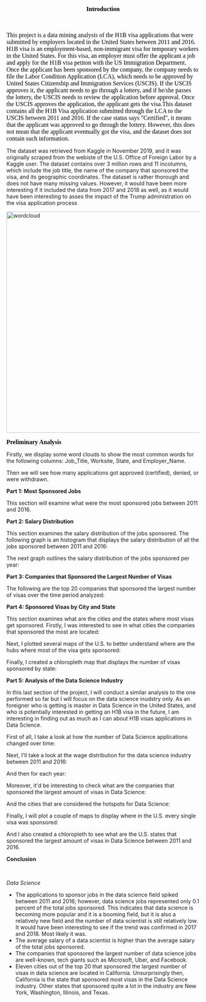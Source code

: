 <p style="margin-bottom: 10px !important; color: rgb(0, 0, 0); font-family: &quot;Times New Roman&quot;; font-size: medium; font-style: normal; font-variant-ligatures: normal; font-variant-caps: normal; font-weight: 400; letter-spacing: normal; orphans: 2; text-indent: 0px; text-transform: none; white-space: normal; widows: 2; word-spacing: 0px; -webkit-text-stroke-width: 0px; text-decoration-style: initial; text-decoration-color: initial; text-align: center;"><strong style="font-weight: 700;">Introduction</strong></p>
<p style="margin-bottom: 10px !important; color: rgb(0, 0, 0); font-family: &quot;Times New Roman&quot;; font-size: medium; font-style: normal; font-variant-ligatures: normal; font-variant-caps: normal; font-weight: 400; letter-spacing: normal; orphans: 2; text-align: start; text-indent: 0px; text-transform: none; white-space: normal; widows: 2; word-spacing: 0px; -webkit-text-stroke-width: 0px; text-decoration-style: initial; text-decoration-color: initial;">
  <br>
</p>
<p style="margin-bottom: 10px !important; color: rgb(0, 0, 0); font-family: &quot;Times New Roman&quot;; font-size: medium; font-style: normal; font-variant-ligatures: normal; font-variant-caps: normal; font-weight: 400; letter-spacing: normal; orphans: 2; text-align: start; text-indent: 0px; text-transform: none; white-space: normal; widows: 2; word-spacing: 0px; -webkit-text-stroke-width: 0px; text-decoration-style: initial; text-decoration-color: initial;">This project is a data mining analysis of the H1B visa applications that were submitted by employers located in the United States between 2011 and 2016. H1B visa is an employment-based, non-immigrant visa for temporary workers in the United States. For this visa, an employer must offer the applicant a job and apply for the H1B visa petiton with the US Immigration Department. Once the applicant has been sponsored by the company, the company needs to file the Labor Condition Application (LCA), which needs to be approved by United States Citizenship and Immigration Services (USCIS). If the USCIS approves it, the applicant needs to go through a lottery, and if he/she passes the lottery, the USCIS needs to review the application before approval. Once the USCIS approves the application, the applicant gets the visa.This dataset contains all the H1B Visa application submitted through the LCA to the USCIS between 2011 and 2016. If the case status says "Certified", it means that the applicant was approved to go through the lottery. However, this does not mean that the applicant eventually got the visa, and the dataset does not contain such information.</p>
<p>The dataset was retrieved from Kaggle in November 2019, and it was originally scraped from the webiste of the U.S. Office of Foreign Labor by a Kaggle user. The dataset contains over 3 million rows and 11 incolumns, which include the job title, the name of the company that sponsored the visa, and its geographic coordinates. The dataset is rather thorough and does not have many missing values. However, it would have been more interesting if it included the data from 2017 and 2018 as well, as it would have been interesting to asses the impact of the Trump administration on the visa application process</p>

<img width="577" alt="wordcloud" src="https://user-images.githubusercontent.com/54607208/70272123-ba27bb80-1775-11ea-9da7-6af997de3250.png">

<p style="color: rgb(0, 0, 0); font-family: &quot;Times New Roman&quot;; font-size: medium; font-style: normal; font-variant-ligatures: normal; font-variant-caps: normal; font-weight: 400; letter-spacing: normal; orphans: 2; text-indent: 0px; text-transform: none; white-space: normal; widows: 2; word-spacing: 0px; -webkit-text-stroke-width: 0px; text-decoration-style: initial; text-decoration-color: initial; text-align: left; margin-bottom: 10px !important;"><strong>Preliminary Analysis</strong></p>
<p>Firstly, we display some word clouds to show the most common words for the following columns: Job_Title, Worksite, State, and Employer_Name.&nbsp;</p>
<p>Then we will see how many applications got approved (certified), denied, or were withdrawn.&nbsp;</p>
<p><strong>Part 1: Most Sponsored Jobs</strong></p>
<p>This section will examine what were the most sponsored jobs between 2011 and 2016.&nbsp;</p>
<p><strong>Part 2: Salary Distribution</strong></p>
<p>This section examines the salary distribution of the jobs sponsored. The following graph is an histogram that displays the salary distribution of all the jobs sponsored between 2011 and 2016:</p>
<p>The next graph outlines the salary distribution of the jobs sponsored per year:&nbsp;</p>
<p><strong>Part 3: Companies that Sponsored the Largest Number of Visas</strong></p>
<p>The following are the top 20 companies that sponsored the largest number of visas over the time period analyzed:&nbsp;</p>
<p><strong>Part 4: Sponsored Visas by City and State</strong></p>This section examines what are the cities and the states where most visas get sponsored. Firstly, I was interested to see in what cities the companies that sponsored the most are located:&nbsp;
<p>Next, I plotted several maps of the U.S. to better understand where are the hubs where most of the visa gets sponsored:&nbsp;</p>
<p>Finally, I created a chloropleth map that displays the number of visas sponsored by state:&nbsp;</p>
<p><strong>Part 5: Analysis of the Data Science Industry</strong></p>
<p>In this last section of the project, I will conduct a similar analysis to the one performed so far but I will focus on the data science inudstry only. As an foreigner who is getting is master in Data Science in the United States, and who is potentially interested in getting an H1B visa in the future, I am interesting in finding out as much as I can about H1B visas applications in Data Science.</p>
<p>First of all, I take a look at how the number of Data Science applications changed over time:</p>
<p>Next, I'll take a look at the wage distribution for the data science industry between 2011 and 2016:</p>
<p>And then for each year:&nbsp;</p>
<p>Moreover, it'd be interesting to check what are the companies that sponsored the largest amount of visas in Data Science:</p>
<p>And the cities that are considered the hotspots for Data Science:&nbsp;</p>
<p>Finally, I will plot a couple of maps to display where in the U.S. every single visa was sponsored:&nbsp;</p>
<p>And I also created a chloropleth to see what are the U.S. states that sponsored the largest amount of visas in Data Science between 2011 and 2016.&nbsp;</p>
<p><strong>Conclusion</strong></p>
<p>
  <br>
</p>

<p><em>Data Science</em></p>
<ul>
  <li>The applications to sponsor jobs in the data science field spiked between 2011 and 2016; however, data science jobs represented only 0.1 percent of the total jobs sponsored. This indicates that data science is becoming more popular and it is a booming field, but it is also a relatively new field and the number of data scientist is still relatively low. It would have been interesting to see if the trend was confirmed in 2017 and 2018. Most likely it was.&nbsp;</li>
  <li>The average salary of a data scientist is higher than the average salary of the total jobs sponsored.</li>
  <li>The companies that sponsored the largest number of data science jobs are well-known, tech giants such as Microsoft, Uber, and Facebook.&nbsp;</li>
  <li>Eleven cities out of the top 20 that sponsored the largest number of visas in data science are located in California. Unsurprisingly then, California is the state that sponsored most visas in the Data Science industry. Other states that sponsored quite a lot in the industry are New York, Washington, Illinois, and Texas.&nbsp;</li>
</ul>
<p>
  <br>
</p>
